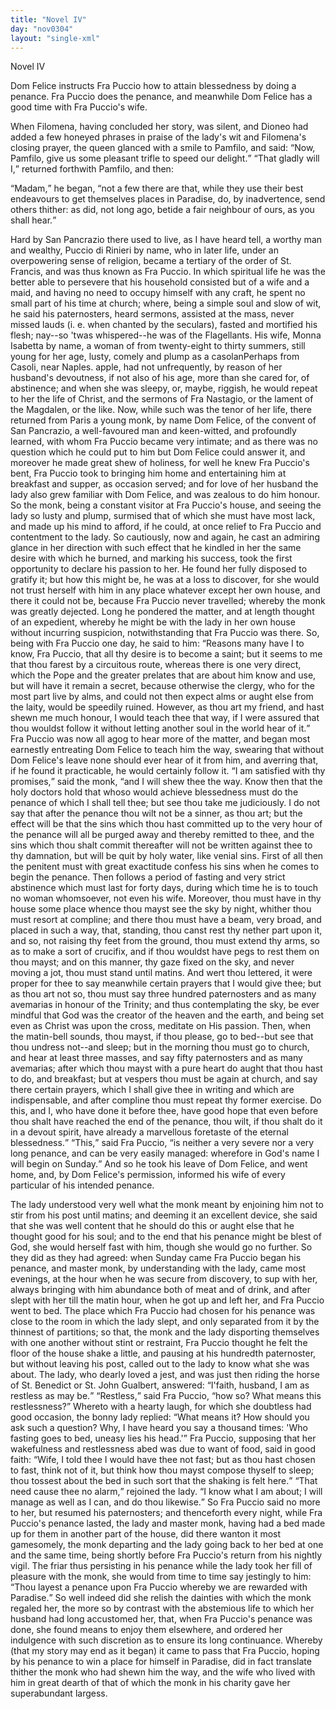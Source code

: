 ```yaml
---
title: "Novel IV"
day: "nov0304"
layout: "single-xml"
---
```

<div id="nov0304" type="novella" who="panfilo"><head>Novel IV</head><argument><p><milestone id="p03040001"/><!--(i)-->Dom Felice instructs Fra Puccio how to attain blessedness
 by doing a penance. Fra Puccio does the penance,
 and meanwhile Dom Felice has a good time with Fra
 Puccio's wife.<!--(/i)--></p></argument><div3 type="commentary" who="author"><p><milestone id="p03040002"/><!--(sc)-->When<!--(/sc)--> Filomena, having concluded her story, was silent, and
	Dioneo had added a few honeyed phrases in praise of the lady's wit and
	Filomena's closing prayer, the queen glanced with a smile to Pamfilo,
	and said: <q direct="unspecified">Now, Pamfilo, give us some pleasant trifle to speed our
	  delight.</q> <q direct="unspecified">That gladly will I,</q> returned forthwith Pamfilo, and
	then:</p></div3><div3 type="commentary" who="panfilo"><p><milestone id="p03040003"/><q direct="unspecified">Madam,</q> <seg type="authorialcomment">he began</seg>, 
	<q direct="unspecified">not a few there are that, while they
	  use their best endeavours to get themselves places in Paradise, do, by
	  inadvertence, send others thither: as did, not long ago, betide a fair
	  neighbour of ours, as you shall hear.</q></p></div3><p><milestone id="p03040004"/>Hard by San Pancrazio there used to live, as I have heard tell,
 a worthy man and wealthy, Puccio di Rinieri by name, who in later
 life, under an overpowering sense of religion, became a tertiary of
 the order of St. Francis, and was thus known as Fra Puccio. In
 which spiritual life he was the better able to persevere that his
 household consisted but of a wife and a maid, and having no need to
 occupy himself with any craft, he spent no small part of his time at
 church; <milestone id="p03040005"/>where, being a simple soul and slow of wit, he said his
 paternosters, heard sermons, assisted at the mass, never missed lauds
 (<!--(i)-->i. e.<!--(/i)--> when chanted by the seculars), fasted and mortified his flesh;
 nay--so
 'twas whispered--he was of the Flagellants. <milestone id="p03040006"/>His wife, Monna
 Isabetta by name, a woman of from twenty-eight to thirty summers,
 still young for her age, lusty, comely and plump as a casolan<note>Perhaps
 from Casoli, near Naples.</note> apple,
 <pb n="199"/>had not unfrequently, by reason of her husband's devoutness, if not
 also of his age, more than she cared for, of abstinence; and when she
 was sleepy, or, maybe, riggish, he would repeat to her the life of Christ,
 and the sermons of Fra Nastagio, or the lament of the Magdalen, or
 the like. <milestone id="p03040007"/>Now, while such was the tenor of her life, there returned
 from Paris a young monk, by name Dom Felice, of the convent of
 San Pancrazio, a well-favoured man and keen-witted, and profoundly
 learned, with whom Fra Puccio became very intimate; <milestone id="p03040008"/>and as there
 was no question which he could put to him but Dom Felice could
 answer it, and moreover he made great shew of holiness, for well he
 knew Fra Puccio's bent, Fra Puccio took to bringing him home and
 entertaining him at breakfast and supper, as occasion served; and for
 love of her husband the lady also grew familiar with Dom Felice,
 and was zealous to do him honour. <milestone id="p03040009"/>So the monk, being a constant
 visitor at Fra Puccio's house, and seeing the lady so lusty and plump,
 surmised that of which she must have most lack, and made up his
 mind to afford, if he could, at once relief to Fra Puccio and contentment
 to the lady. <milestone id="p03040010"/>So cautiously, now and again, he cast an admiring
 glance in her direction with such effect that he kindled in her the
 same desire with which he burned, and marking his success, took the
 first opportunity to declare his passion to her. <milestone id="p03040011"/>He found her fully
 disposed to gratify it; but how this might be, he was at a loss to
 discover, for she would not trust herself with him in any place whatever
 except her own house, and there it could not be, because Fra
 Puccio never travelled; whereby the monk was greatly dejected.
 Long he pondered the matter, and at length thought of an expedient,
 whereby he might be with the lady in her own house without
 incurring suspicion, notwithstanding that Fra Puccio was there.
 <milestone id="p03040012"/>So, being with Fra Puccio one day, he said to him: <q direct="unspecified">Reasons
 many have I to know, Fra Puccio, that all thy desire is to become a
 saint; but it seems to me that thou farest by a circuitous route,
 whereas there is one very direct, which the Pope and the greater
 prelates that are about him know and use, but will have it remain a
 secret, because otherwise the clergy, who for the most part live by
 alms, and could not then expect alms or aught else from the laity,
 would be speedily ruined. <milestone id="p03040013"/>However, as thou art my friend, and hast
 shewn me much honour, I would teach thee that way, if I were assured
 that thou wouldst follow it without letting another soul in the world
 <pb n="200"/>hear of it.</q>
<milestone id="p03040014"/>Fra Puccio was now all agog to hear more of the matter,
 and began most earnestly entreating Dom Felice to teach him the
 way, swearing that without Dom Felice's leave none should ever
 hear of it from him, and averring that, if he found it practicable, he
 would certainly follow it. <q direct="unspecified"><milestone id="p03040015"/>I am satisfied with thy promises,</q> said
 the monk, <q direct="unspecified">and I will shew thee the way. Know then that the
 holy doctors hold that whoso would achieve blessedness must do the
 penance of which I shall tell thee; but see thou take me judiciously.
 I do not say that after the penance thou wilt not be a sinner, as thou
 art; but the effect will be that the sins which thou hast committed
 up to the very hour of the penance will all be purged away and
 thereby remitted to thee, and the sins which thou shalt commit
 thereafter will not be written against thee to thy damnation, but will
 be quit by holy water, like venial sins. <milestone id="p03040016"/>First of all then the penitent
 must with great exactitude confess his sins when he comes to begin
 the penance. Then follows a period of fasting and very strict
 abstinence which must last for forty days, during which time he is to
 touch no woman whomsoever, not even his wife. <milestone id="p03040017"/>Moreover, thou
 must have in thy house some place whence thou mayst see the sky
 by night, whither thou must resort at compline; and there thou must
 have a beam, very broad, and placed in such a way, that, standing,
 thou canst rest thy nether part upon it, and so, not raising thy feet
 from the ground, thou must extend thy arms, so as to make a sort of
 crucifix, and if thou wouldst have pegs to rest them on thou mayst;
 and on this manner, thy gaze fixed on the sky, and never moving a
 jot, thou must stand until matins. <milestone id="p03040018"/>And wert thou lettered, it were
 proper for thee to say meanwhile certain prayers that I would give
 thee; but as thou art not so, thou must say three hundred paternosters
 and as many avemarias in honour of the Trinity; and thus
 contemplating the sky, be ever mindful that God was the creator of
 the heaven and the earth, and being set even as Christ was upon the
 cross, meditate on His passion. <milestone id="p03040019"/>Then, when the matin-bell sounds,
 thou mayst, if thou please, go to bed--but see that thou undress not--and
 sleep; but in the morning thou must go to church, and hear
 at least three masses, and say fifty paternosters and as many avemarias;
 after which thou mayst with a pure heart do aught that thou hast
 to do, and breakfast; but at vespers thou must be again at church,
 and say there certain prayers, which I shall give thee in writing and
 <pb n="201"/>which are indispensable, and after compline thou must repeat thy
 former exercise. <milestone id="p03040020"/>Do this, and I, who have done it before thee, have
 good hope that even before thou shalt have reached the end of the
 penance, thou wilt, if thou shalt do it in a devout spirit, have already
 a marvellous foretaste of the eternal blessedness.</q>
<milestone id="p03040021"/><q direct="unspecified">This,</q> said Fra
 Puccio, <q direct="unspecified">is neither a very severe nor a very long penance, and can
 be very easily managed: wherefore in God's name I will begin on
 Sunday.</q>
<milestone id="p03040022"/>And so he took his leave of Dom Felice, and went home,
 and, by Dom Felice's permission, informed his wife of every particular
 of his intended penance.</p><p>The lady understood very well what the monk meant by enjoining
 him not to stir from his post until matins; and deeming it an
 excellent device, she said that she was well content that he should do
 this or aught else that he thought good for his soul; and to the end
 that his penance might be blest of God, she would herself fast with
 him, though she would go no further. 
<milestone id="p03040023"/>So they did as they had
 agreed: when Sunday came Fra Puccio began his penance, and master
 monk, by understanding with the lady, came most evenings, at the
 hour when he was secure from discovery, to sup with her, always
 bringing
 with him abundance both of meat and of drink, and after slept
 with her till the matin hour, when he got up and left her, and Fra
 Puccio went to bed. <milestone id="p03040024"/>The place which Fra Puccio had chosen for
 his penance was close to the room in which the lady slept, and only
 separated from it by the thinnest of partitions; so that, the monk and
 the lady disporting themselves with one another without stint or
 restraint, Fra Puccio thought he felt the floor of the house shake a
 little, and pausing at his hundredth paternoster, but without leaving
 his post, called out to the lady to know what she was about. <milestone id="p03040025"/>The
 lady, who dearly loved a jest, and was just then riding the horse of
 St. Benedict or St. John Gualbert, answered: <q direct="unspecified">I'faith, husband, I am
 as restless as may be.</q>
<milestone id="p03040026"/><q direct="unspecified">Restless,</q> said Fra Puccio, <q direct="unspecified">how so? What
 means this restlessness?</q>
<milestone id="p03040027"/>Whereto with a hearty laugh, for which
 she doubtless had good occasion, the bonny lady replied: <q direct="unspecified">What
 means it? How should you ask such a question? Why, I have
 heard you say a thousand times: 'Who fasting goes to bed, uneasy
 lies his head.'</q>
<milestone id="p03040028"/>Fra Puccio, supposing that her wakefulness and
 restlessness abed was due to want of food, said in good faith: <q direct="unspecified">Wife,
 I told thee I would have thee not fast; but as thou hast chosen to
 <pb n="202"/>fast, think not of it, but think how thou mayst compose thyself to
 sleep; thou tossest about the bed in such sort that the shaking is felt
 here.</q>
<milestone id="p03040029"/><q direct="unspecified">That need cause thee no alarm,</q> rejoined the lady. <q direct="unspecified">I
 know what I am about; I will manage as well as I can, and do thou
 likewise.</q>
<milestone id="p03040030"/>So Fra Puccio said no more to her, but resumed his
 paternosters; and thenceforth every night, while Fra Puccio's penance
 lasted, the lady and master monk, having had a bed made up for them
 in another part of the house, did there wanton it most gamesomely,
 the monk departing and the lady going back to her bed at one and
 the same time, being shortly before Fra Puccio's return from his
 nightly vigil. <milestone id="p03040031"/>The friar thus persisting in his penance while the lady
 took her fill of pleasure with the monk, she would from time to time
 say jestingly to him: <q direct="unspecified">Thou layest a penance upon Fra Puccio
 whereby we are rewarded with Paradise.</q>
<milestone id="p03040032"/>So well indeed did she
 relish the dainties with which the monk regaled her, the more so by
 contrast with the abstemious life to which her husband had long
 accustomed her, that, when Fra Puccio's penance was done, she found
 means to enjoy them elsewhere, and ordered her indulgence with
 such discretion as to ensure its long continuance. <milestone id="p03040033"/>Whereby (that my
 story may end as it began) it came to pass that Fra Puccio, hoping by
 his penance to win a place for himself in Paradise, did in fact translate
 thither the monk who had shewn him the way, and the wife who
 lived with him in great dearth of that of which the monk in his
 charity gave her superabundant largess.</p></div>